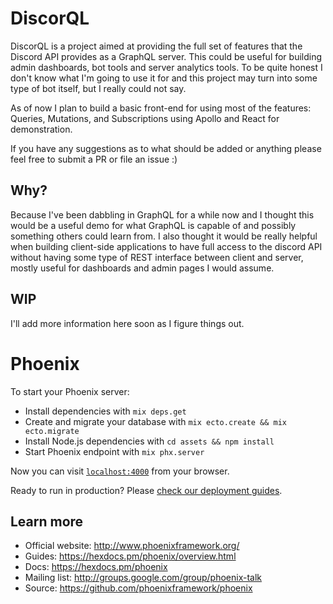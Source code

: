 # DiscorQL

DiscorQL is a project aimed at providing the full set of features that the Discord API provides as a GraphQL server. This could be useful for building admin dashboards, bot tools and server analytics tools. To be quite honest I don't know what I'm going to use it for and this project may turn into some type of bot itself, but I really could not say.

As of now I plan to build a basic front-end for using most of the features: Queries, Mutations, and Subscriptions using Apollo and React for demonstration.

If you have any suggestions as to what should be added or anything please feel free to submit a PR or file an issue :)

## Why?

Because I've been dabbling in GraphQL for a while now and I thought this would be a useful demo for what GraphQL is capable of and possibly something others could learn from. I also thought it would be really helpful when building client-side applications to have full access to the discord API without having some type of REST interface between client and server, mostly useful for dashboards and admin pages I would assume.

## WIP

I'll add more information here soon as I figure things out.

# Phoenix

To start your Phoenix server:

- Install dependencies with `mix deps.get`
- Create and migrate your database with `mix ecto.create && mix ecto.migrate`
- Install Node.js dependencies with `cd assets && npm install`
- Start Phoenix endpoint with `mix phx.server`

Now you can visit [`localhost:4000`](http://localhost:4000) from your browser.

Ready to run in production? Please [check our deployment guides](https://hexdocs.pm/phoenix/deployment.html).

## Learn more

- Official website: http://www.phoenixframework.org/
- Guides: https://hexdocs.pm/phoenix/overview.html
- Docs: https://hexdocs.pm/phoenix
- Mailing list: http://groups.google.com/group/phoenix-talk
- Source: https://github.com/phoenixframework/phoenix
